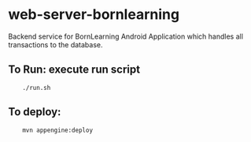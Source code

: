 # web-server-bornlearning

Backend service for BornLearning Android Application which handles all transactions to the database.

## To Run: execute run script
```
    ./run.sh
```

## To deploy:
```
    mvn appengine:deploy
```